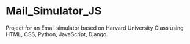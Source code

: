 # Mail_Simulator_JS

Project for an Email simulator based on Harvard University Class using HTML, CSS, Python, JavaScript, Django.
